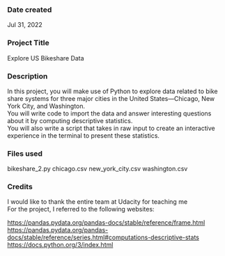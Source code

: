 ### Date created
Jul 31, 2022
### Project Title
Explore US Bikeshare Data

### Description
In this project, you will make use of Python to explore data related to bike share systems for three major cities in the United States—Chicago, New York City, and Washington.   
You will write code to import the data and answer interesting questions about it by computing descriptive statistics.   
You will also write a script that takes in raw input to create an interactive experience in the terminal to present these statistics.  

### Files used
bikeshare_2.py 
chicago.csv 
new_york_city.csv 
washington.csv

### Credits
I would like to thank the entire team at Udacity for teaching me  
For the project, I referred to the following websites:  

https://pandas.pydata.org/pandas-docs/stable/reference/frame.html   
https://pandas.pydata.org/pandas-docs/stable/reference/series.html#computations-descriptive-stats   
https://docs.python.org/3/index.html   
